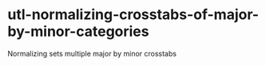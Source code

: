# utl-normalizing-crosstabs-of-major-by-minor-categories
Normalizing sets multiple major by minor crosstabs

